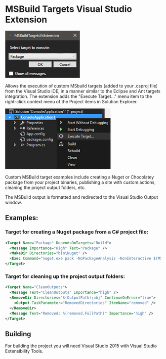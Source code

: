 # MSBuild Targets Visual Studio Extension

![img1](img1.png)

Allows the execution of custom MSbuild targets (added to your .csproj file) from the Visual Studio IDE, in a manner similar to the Eclipse and Ant targets integration. The extension adds the "Execute Target..." menu item to the right-click context menu of the Project items in Solution Explorer.

![img2](img2.png)

Custom MSBuild target examples include creating a Nuget or Chocolatey package from your project binaries, publishing a site with custom actions, cleaning the project output folders, etc.

The MSBuild output is formatted and redirected to the Visual Studio Output window.

## Examples:

### Target for creating a Nuget package from a C# project file:
```xml
<Target Name="Package" DependsOnTargets="Build">
  <Message Importance="High" Text="Package" />
  <MakeDir Directories="bin\Nuget" />
  <Exec Command="nuget.exe pack -NoPackageAnalysis -NonInteractive $(MSBuildProjectName).csproj" />
</Target>
```

### Target for cleaning up the project output folders:
```xml
<Target Name="CleanOutputs">
  <Message Text="CleanOutputs" Importance="high" />
  <RemoveDir Directories="$(OutputPath);obj" ContinueOnError="true">
    <Output TaskParameter="RemovedDirectories" ItemName="removed" />
  </RemoveDir>
  <Message Text="Removed: %(removed.FullPath)" Importance="high" />
</Target>
```

## Building
For building the project you will need Visual Studio 2015 with Visual Studio Extensibility Tools.

